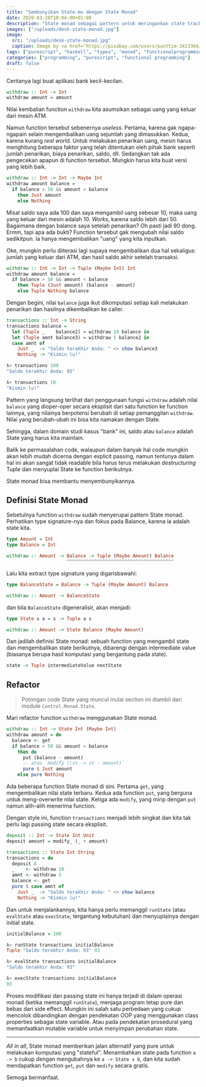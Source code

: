 ```yaml
---
title: "Sembunyikan State-mu dengan State Monad"
date: 2020-03-28T10:04:00+01:00
description: "State monad sebagai pattern untuk meringankan state tracking dengan cara yang pure"
images: ["/uploads/desk-state-monad.jpg"]
image:
  src: "/uploads/desk-state-monad.jpg"
  caption: Image by <a href="https://pixabay.com/users/punttim-3413364/?utm_source=link-attribution&amp;utm_medium=referral&amp;utm_campaign=image&amp;utm_content=1245954">Tim Gouw</a> from <a href="https://pixabay.com/?utm_source=link-attribution&amp;utm_medium=referral&amp;utm_campaign=image&amp;utm_content=1245954">Pixabay</a>
tags: ["purescript", "haskell", "types", "monad", "functionalprogramming"]
categories: ["programming", "purescript", "functional programming"]
draft: false
---
```


Ceritanya lagi buat aplikasi bank kecil-kecilan.

```hs
withdraw :: Int -> Int
withdraw amount = amount
```

Nilai kembalian function `withdraw` kita asumsikan sebagai uang yang keluar dari mesin ATM.

Namun function tersebut sebenernya _useless_. Pertama, karena gak ngapa-ngapain selain mengembalikan uang sejumlah yang dimasukkan. Kedua, karena kurang _real world_. Untuk melakukan penarikan uang, mesin harus menghitung beberapa faktor yang telah ditentukan oleh pihak bank seperti jumlah penarikan, biaya penarikan, saldo, dll. Sedangkan tak ada pengecekan apapun di function tersebut. Mungkin harus kita buat versi yang lebih baik.

```hs
withdraw :: Int -> Int -> Maybe Int
withdraw amount balance =
  if balance > 50 && amount < balance
    then Just amount
    else Nothing
```

Misal saldo saya ada 100 dan saya mengambil uang sebesar 10, maka uang yang keluar dari mesin adalah 10. _Works_, karena saldo lebih dari 50. Bagaimana dengan balance saya setelah penarikan? Oh pasti jadi 90 dong. Ermm, tapi apa ada bukti? Function tersebut gak mengubah nilai saldo sedikitpun. Ia hanya mengembalikan "uang" yang kita inputkan.

Oke, mungkin perlu diiterasi lagi supaya mengembalikan dua hal sekaligus: jumlah yang keluar dari ATM, dan hasil saldo akhir setelah transaksi.

```hs
withdraw :: Int -> Int -> Tuple (Maybe Int) Int
withdraw amount balance =
  if balance > 50 && amount < balance
    then Tuple (Just amount) (balance - amount)
    else Tuple Nothing balance
```

Dengan begini, nilai `balance` juga ikut dikomputasi setiap kali melakukan penarikan dan hasilnya dikembalikan ke caller.

```hs
transactions :: Int -> String
transactions balance =
  let (Tuple _    balance2) = withdraw 10 balance in
  let (Tuple amnt balance3) = withdraw 5 balance2 in
  case amnt of
    Just _  -> "Saldo terakhir Anda: " <> show balance3
    Nothing -> "Kismin lu!"

λ> transactions 100
"Saldo terakhir Anda: 85"

λ> transactions 10
"Kismin lu!"
```

Pattern yang langsung terlihat dari penggunaan fungsi `withdraw` adalah nilai `balance` yang dioper-oper secara eksplisit dari satu function ke function lainnya, yang nilainya berpotensi berubah di setiap pemanggilan `withdraw`. Nilai yang berubah-ubah ini bisa kita namakan dengan State.

Sehingga, dalam domain studi kasus "bank" ini, saldo atau `balance` adalah State yang harus kita maintain.

Balik ke permasalahan code, walaupun dalam banyak hal code mungkin akan lebih mudah dicerna dengan explicit passing, namun tentunya dalam hal ini akan sangat tidak readable bila harus terus melakukan _destructuring_ Tuple dan menyuplai State ke function berikutnya.

State monad bisa membantu menyembunyikannya.

## Definisi State Monad

Sebetulnya function `withdraw` sudah menyerupai pattern State monad. Perhatikan type signature-nya dan fokus pada Balance, karena ia adalah state kita.

```hs
type Amount = Int
type Balance = Int

withdraw :: Amount -> Balance -> Tuple (Maybe Amount) Balance
                      ^^^^^^^^^^^^^^^^^^^^^^^^^^^^^^^^^^^^^^^
```

Lalu kita extract type signature yang digarisbawahi:

```hs
type BalanceState = Balance -> Tuple (Maybe Amount) Balance

withdraw :: Amount -> BalanceState
```

dan bila `BalanceState` digeneralisir, akan menjadi:

```hs
type State s a = s -> Tuple a s

withdraw :: Amount -> State Balance (Maybe Amount)
```

Dan jadilah definisi State monad: sebuah function yang mengambil state dan mengembalikan state berikutnya, dibarengi dengan intermediate value (biasanya berupa hasil komputasi yang bergantung pada state).

```hs
state -> Tuple intermediateValue nextState
```

## Refactor

> Potongan code State yang muncul mulai section ini diambil dari module `Control.Monad.State`.

Mari refactor function `withdraw` menggunakan State monad.

```hs
withdraw :: Int -> State Int (Maybe Int)
withdraw amount = do
  balance <- get
  if balance > 50 && amount < balance
    then do
      put (balance - amount)
      -- atau `modify (\st -> st - amount)`
      pure $ Just amount
    else pure Nothing
```

Ada beberapa function State monad di sini. Pertama `get`, yang mengembalikan nilai state terbaru. Kedua ada function `put`, yang berguna untuk meng-overwrite nilai state. Ketiga ada `modify`, yang mirip dengan `put` namun alih-alih menerima function.

Dengan style ini, function `transactions` menjadi lebih singkat dan kita tak perlu lagi passing state secara eksplisit.

```hs
deposit :: Int -> State Int Unit
deposit amount = modify_ (_ + amount)

transactions :: State Int String
transactions = do
  deposit 8
  _    <- withdraw 10
  amnt <- withdraw 5
  balance <- get
  pure $ case amnt of
    Just _  -> "Saldo terakhir Anda: " <> show balance
    Nothing -> "Kismin lu!"
```

Dan untuk menjalankannya, kita hanya perlu memanggil `runState` (atau `evalState` atau `execState`, tergantung kebutuhan) dan menyuplainya dengan initial state.

```hs
initialBalance = 100

λ> runState transactions initialBalance
Tuple "Saldo terakhir Anda: 93" 93

λ> evalState transactions initialBalance
"Saldo terakhir Anda: 93"

λ> execState transactions initialBalance
93
```

Proses modifikasi dan passing state ini hanya terjadi di dalam operasi monad (ketika memanggil `runState`), menjaga program tetap pure dan bebas dari side effect. Mungkin ini salah satu perbedaan yang cukup mencolok dibandingkan dengan pendekatan OOP yang menggunakan class properties sebagai state variable. Atau pada pendekatan prosedural yang memanfaatkan mutable variable untuk menyimpan perubahan state.

---

_All in all_, State monad memberikan jalan alternatif yang pure untuk melakukan komputasi yang "stateful". Menambahkan state pada function `a -> b` cukup dengan mengubahnya ke `a -> State s b`, dan kita sudah mendapatkan function `get`, `put` dan `modify` secara gratis.

Semoga bermanfaat.
